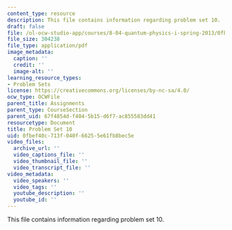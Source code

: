 ```yaml
---
content_type: resource
description: This file contains information regarding problem set 10.
draft: false
file: /ol-ocw-studio-app/courses/8-04-quantum-physics-i-spring-2013/0fbef40c713f040f66255e61fb8bec5e_MIT8_04S13_ps10.pdf
file_size: 304238
file_type: application/pdf
image_metadata:
  caption: ''
  credit: ''
  image-alt: ''
learning_resource_types:
- Problem Sets
license: https://creativecommons.org/licenses/by-nc-sa/4.0/
ocw_type: OCWFile
parent_title: Assignments
parent_type: CourseSection
parent_uid: 67f4854d-f404-5b15-d6f7-ac855583dd41
resourcetype: Document
title: Problem Set 10
uid: 0fbef40c-713f-040f-6625-5e61fb8bec5e
video_files:
  archive_url: ''
  video_captions_file: ''
  video_thumbnail_file: ''
  video_transcript_file: ''
video_metadata:
  video_speakers: ''
  video_tags: ''
  youtube_description: ''
  youtube_id: ''
---
```

This file contains information regarding problem set 10.